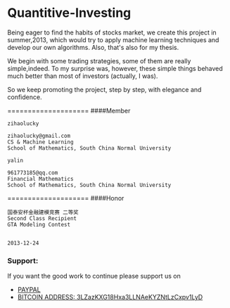 Quantitive-Investing
====================

Being eager to find the habits of stocks market, we create this project in summer,2013, which would try to apply machine learning techniques and develop our own algorithms. Also, that's also for my thesis. 

We begin with some trading strategies, some of them are really simple,indeed. To my surprise was, however, these simple things behaved much better than most of investors (actually, I was). 

So we keep promoting the project, step by step, with elegance and confidence.


====================
####Member

`zihaolucky`

    zihaolucky@gmail.com
    CS & Machine Learning     
    School of Mathematics, South China Normal University     


`yalin`

    961773185@qq.com
    Financial Mathematics
    School of Mathematics, South China Normal University
    
    
====================
####Honor

    国泰安杯金融建模竞赛 二等奖   
    Second Class Recipient    
    GTA Modeling Contest    
          
                                                                       2013-12-24
                            


### Support:

If you want the good work to continue please support us on

* [PAYPAL](https://www.paypal.me/ishandutta2007)
* [BITCOIN ADDRESS: 3LZazKXG18Hxa3LLNAeKYZNtLzCxpv1LyD](https://www.coinbase.com/join/5a8e4a045b02c403bc3a9c0c)
